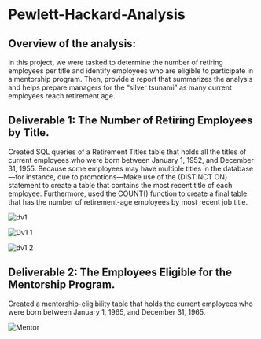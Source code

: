 # Pewlett-Hackard-Analysis

## Overview of the analysis:

In this project, we were tasked to determine the number of retiring employees per title and identify employees who are eligible to participate in a mentorship program. Then, provide a report that summarizes the analysis and helps prepare managers for the “silver tsunami” as many current employees reach retirement age.


## Deliverable 1: The Number of Retiring Employees by Title.

Created SQL queries of a  Retirement Titles table that holds all the titles of current employees who were born between January 1, 1952, and December 31, 1955. Because some employees may have multiple titles in the database—for instance, due to promotions—Make use of the (DISTINCT ON) statement to create a table that contains the most recent title of each employee. Furthermore, used the COUNT() function to create a final table that has the number of retirement-age employees by most recent job title.

![dv1](https://user-images.githubusercontent.com/58860105/135766544-b838edc6-869c-43eb-a9b0-bc116b7fca27.PNG)

![Dv1 1](https://user-images.githubusercontent.com/58860105/135766622-798c52b2-8c15-46e6-ae20-95064b7b67ec.PNG)

![dv1 2](https://user-images.githubusercontent.com/58860105/135766691-ff7284c1-f930-4dfa-8ff1-f0fadeca7462.PNG)



## Deliverable 2: The Employees Eligible for the Mentorship Program.
Created a mentorship-eligibility table that holds the current employees who were born between January 1, 1965, and December 31, 1965.

![Mentor](https://user-images.githubusercontent.com/58860105/135766659-0e041473-438f-49b1-8161-3a152b5fc614.PNG)
